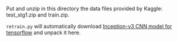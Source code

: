 Put and unzip in this directory the data files provided by Kaggle: test_stg1.zip and train.zip.

`retrain.py` will automatically download [Inception-v3 CNN model for tensorflow]('http://download.tensorflow.org/models/image/imagenet/inception-2015-12-05.tgz') and unpack it here.
